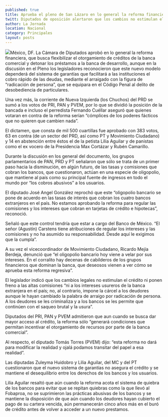 ```yaml
---
published: true
title: Aprueba el pleno de San Lázaro en lo general la reforma financiera
twitt: Diputados de oposición alertaron que los cambios no estimulan el crédito ni ponen freno a las altas comisiones de la banca
author: La Jornada
location: Nacional
category: Principales
layout: posts
---
```


![](http://i.imgur.com/NdFrhPIm.jpg)México, DF. La Cámara de Diputados aprobó en lo general la reforma financiera, que busca flexibilizar el otorgamiento de créditos de la banca comercial y detonar los préstamos a la banca de desarrollo, aunque en la discusión en el Pleno los legisladores reconocieron que este nuevo modelo dependerá del sistema de garantías que facilitará a las instituciones el cobro rápido de las deudas, mediante el arraigado con la figura de “radicación de persona”, que se equipara en el Código Penal al delito de desobediencia de particulares.

Una vez más, la corriente de Nueva Izquierda (los Chuchos) del PRD se sumó a los votos de PRI, PAN y PVEM, por lo que se dividió la posición de la bancada e incluso el perredista Fernando Cuéllar aseguró que quienes votaran en contra de la reforma serían “cómplices de los poderes fácticos que no quieren que cambien nada”.

El dictamen, que consta de mil 500 cuartillas fue aprobado con 383 votos, 63 en contra (de un sector del PRD, así como PT y Movimiento Ciudadano) y 14 en abstención entre éstos el de la petista Lilia Aguilar y de panistas como el ex vocero de la Presidencia Max Cortázar y Rubén Camarillo.

Durante la discusión en los general del documento, los grupos parlamentarios de PAN, PRD y PT señalaron que sólo se trata de un primer paso hacia la disminución, en algún futuro, de las tasas y comisiones que cobran los bancos, que cuestionaron, actúan en una especie de oligopolio, que mantiene al país como su principal fuente de ingresos en todo el mundo por “los cobros abusivos” a los usuarios.

El diputado José Angel González reprochó que este “oligopolio bancario se pone de acuerdo en las tasas de interés que cobran los cuatro bancos extranjeros en el país. No estamos aprobando la reforma para regular las comisiones y los intereses que cobran en tarjetas de crédito e hipotecas”, reconoció.

Señaló que este control tendría que estar a cargo del Banco de México. “El señor (Agustín) Carstens tiene atribuciones de regular los intereses y las comisiones y no ha asumido su responsabilidad. Desde aquí le exigimos que la cumpla”.

A su vez el vicecoordinador de Movimiento Ciudadano, Ricardo Mejía Berdeja, denunció que “el oligopolio bancario hoy viene a velar por sus intereses. En el corralito hay decenas de cabilderos de los grupos financieros que dominan la banca, que deseosos vienen a ver cómo se aprueba esta reforma regresiva”.

El legislador indicó que los cambios legales no estimulan el crédito ni ponen freno a las altas comisiones “ni a los intereses usureros de la banca extranjera en el país; no, al contrario, impone la cárcel a los deudores aunque le hayan cambiado la palabra de arraigo por radicación de persona. A los deudores se les criminaliza y a los bancos se les permite que continúen con el saqueo brutal y la usura”.

Diputados del PRI, PAN y PVEM admitieron que aun cuando se busca dar mayor acceso al crédito, la reforma sólo “generará condiciones que permitan incentivar el otorgamiento de recursos por parte de la banca comercial”.

Al respecto, el diputado Tomás Torres (PVEM) dijo: “esta reforma no dará para modificar la realidad y ojalá podamos transitar del papel a esa realidad”.

Las diputadas Zuleyma Huidobro y Lilia Aguilar, del MC y del PT cuestionaron que el nuevo sistema de garantías no asegura el crédito y se mantiene el desequilibrio entre los derechos de los bancos y los usuarios.

Lilia Aguilar resaltó que aún cuando la reforma acota el sistema de quiebra de los bancos para evitar que se repitan quiebras como la que llevó al Fobaproa, no se suprimieron las prácticas abusivas de los bancos y se mantiene la disposición de que aún cuando los deudores hayan cubierto el pago de su cartera vencida, aún permanecerán cinco años más en el buró de crédito antes de volver a acceder a un nuevo prestamos.
